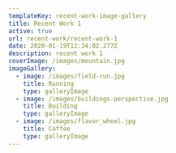 ```yaml
---
templateKey: recent-work-image-gallery
title: Recent Work 1
active: true
url: recent-work/recent-work-1
date: 2020-01-19T12:34:02.277Z
description: recent work 1
coverImage: /images/mountain.jpg
imageGallery:
  - image: /images/field-run.jpg
    title: Running
    type: galleryImage
  - image: /images/buildings-perspective.jpg
    title: Building
    type: galleryImage
  - image: /images/flavor_wheel.jpg
    title: Coffee
    type: galleryImage
---
```


